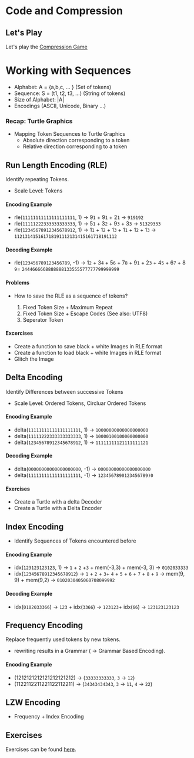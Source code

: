 Code and Compression
====================

## Let's Play

Let's play the [Compression Game][]

# Working with Sequences

* Alphabet: A = {a,b,c, ... } (Set of tokens)
* Sequence: S = (t1, t2, t3, ...) (String of tokens)
* Size of Alphabet: |A|
* Encodings (ASCII, Unicode, Binary ...)


### Recap: Turtle Graphics

* Mapping Token Sequences to Turtle Graphics
   * Absolute direction corresponding to a token
   * Relative direction corresponding to a token

## Run Length Encoding (RLE)

Identify repeating Tokens.

* Scale Level: Tokens

#### Encoding Example

* rle(`11111111111111111111`, 1) → 9`1` + 9`1` + 2`1` → `919192`
* rle(`11111222333333333333`, 1) → 5`1` + 3`2` + 9`3` + 3`3`  → `51329333`
* rle(`12345678912345678912`, 1) → 1`1` + 1`2` + 1`3` + 1`1` + 1`2` + 1`3` → `112131415161718191112131415161718191112`

#### Decoding Example

* rle(`123456789123456789`, -1) → 1`2` + 3`4` + 5`6` + 7`8` + 9`1` + 2`3` + 4`5` + 6`7` + 8 `9`= `2444666668888888133555577777799999999`


#### Problems

* How to save the RLE as a sequence of tokens?

   1. Fixed Token Size + Maximum Repeat  
   2. Fixed Token Size + Escape Codes (See also: UTF8)
   3. Seperator Token

 
#### Excercises

* Create a function to save black + white Images in RLE format
* Create a function to load black + white Images in RLE format
* Glitch the Image

## Delta Encoding

Identify Differences between successive Tokens

* Scale Level: Ordered Tokens, Circluar Ordered Tokens

#### Encoding Example

* delta(`11111111111111111111`, 1) → `10000000000000000000`
* delta(`11111222333333333333`, 1) → `10000100100000000000`
* delta(`12345678912345678912`, 1) → `11111111121111111121`

#### Decoding Example

* delta(`00000000000000000000`, -1) → `00000000000000000000`
* delta(`11111111111111111111`, -1) → `1234567890123456789)0` 

#### Exercises

* Create a Turtle with a delta Decoder
* Create a Turtle with a Delta Encoder

## Index Encoding

* Identify Sequences of Tokens encountered before

#### Encoding Example

* idx(`123123123123`, 1) → `1` + `2`  +`3` + mem(-3,3) + mem(-3, 3) → `0102033333`
* idx(`12345678912345678912`)  → `1` + `2` + `3`+ `4` + `5` + `6` + `7` + `8` + `9` → mem(9, 9) + mem(9,2)  → `0102030405060708099992`

#### Decoding Example

* idx(`0102033366`) → `123` + idx(`3366`)  → `123123`+ idx(`66`)   → `123123123123`



## Frequency Encoding

Replace frequently used tokens by new tokens.

* rewriting results in a Grammar ( → Grammar Based Encoding).

#### Encoding Example

* (1212121212121212121212) → (`33333333333`, `3` →  `12`)
* (1122112211221122112211) → (`34343434343`, `3` → `11`, `4`  → `22`)


## LZW Encoding

* Frequency + Index Encoding

## Exercises

Exercises can be found [here](exercises).



[Compression Game]:[../games/compression_game]
